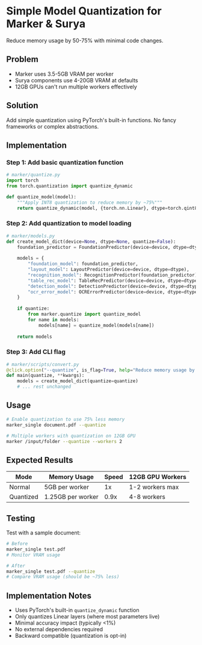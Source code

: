 # Simple Model Quantization for Marker & Surya

Reduce memory usage by 50-75% with minimal code changes.

## Problem

- Marker uses 3.5-5GB VRAM per worker
- Surya components use 4-20GB VRAM at defaults  
- 12GB GPUs can't run multiple workers effectively

## Solution

Add simple quantization using PyTorch's built-in functions. No fancy frameworks or complex abstractions.

## Implementation

### Step 1: Add basic quantization function

```python
# marker/quantize.py
import torch
from torch.quantization import quantize_dynamic

def quantize_model(model):
    """Apply INT8 quantization to reduce memory by ~75%"""
    return quantize_dynamic(model, {torch.nn.Linear}, dtype=torch.qint8)
```

### Step 2: Add quantization to model loading

```python
# marker/models.py
def create_model_dict(device=None, dtype=None, quantize=False):
    foundation_predictor = FoundationPredictor(device=device, dtype=dtype)
    
    models = {
        "foundation_model": foundation_predictor,
        "layout_model": LayoutPredictor(device=device, dtype=dtype),
        "recognition_model": RecognitionPredictor(foundation_predictor),
        "table_rec_model": TableRecPredictor(device=device, dtype=dtype),
        "detection_model": DetectionPredictor(device=device, dtype=dtype),
        "ocr_error_model": OCRErrorPredictor(device=device, dtype=dtype)
    }
    
    if quantize:
        from marker.quantize import quantize_model
        for name in models:
            models[name] = quantize_model(models[name])
    
    return models
```

### Step 3: Add CLI flag

```python
# marker/scripts/convert.py
@click.option("--quantize", is_flag=True, help="Reduce memory usage by 75%")
def main(quantize, **kwargs):
    models = create_model_dict(quantize=quantize)
    # ... rest unchanged
```

## Usage

```bash
# Enable quantization to use 75% less memory
marker_single document.pdf --quantize

# Multiple workers with quantization on 12GB GPU
marker /input/folder --quantize --workers 2
```

## Expected Results

| Mode | Memory Usage | Speed | 12GB GPU Workers |
|------|-------------|-------|-----------------|
| Normal | 5GB per worker | 1x | 1-2 workers max |
| Quantized | 1.25GB per worker | 0.9x | 4-8 workers |

## Testing

Test with a sample document:
```bash
# Before
marker_single test.pdf
# Monitor VRAM usage

# After  
marker_single test.pdf --quantize
# Compare VRAM usage (should be ~75% less)
```

## Implementation Notes

- Uses PyTorch's built-in `quantize_dynamic` function
- Only quantizes Linear layers (where most parameters live)
- Minimal accuracy impact (typically <1%)
- No external dependencies required
- Backward compatible (quantization is opt-in)